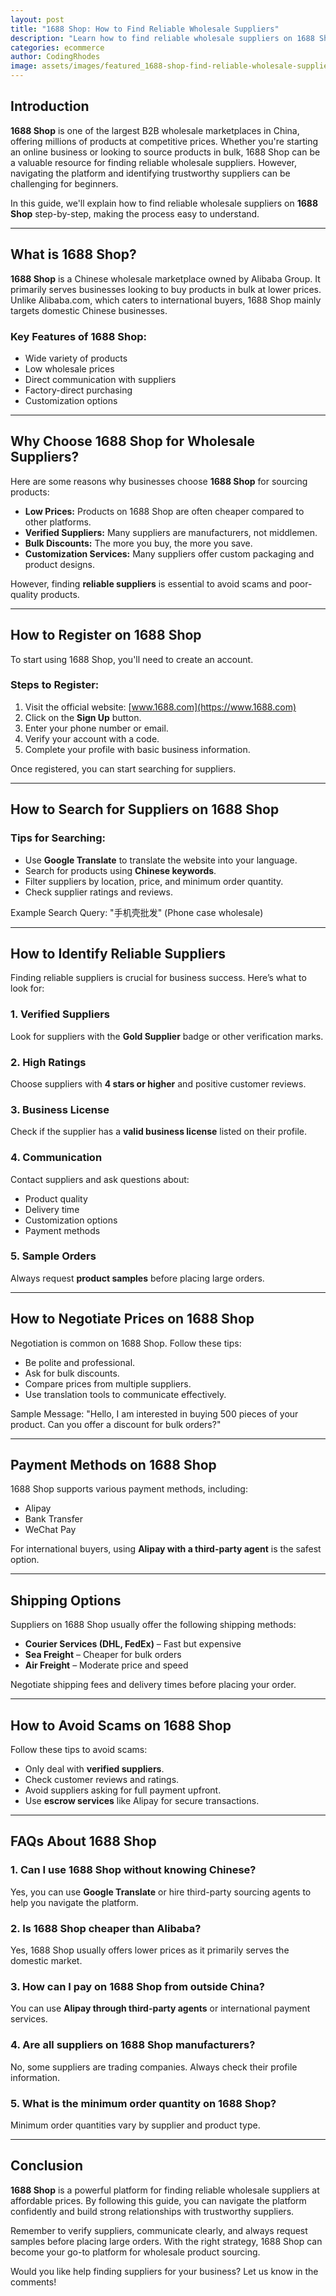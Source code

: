 ```yaml
---
layout: post
title: "1688 Shop: How to Find Reliable Wholesale Suppliers"
description: "Learn how to find reliable wholesale suppliers on 1688 Shop. This guide covers everything from registration to negotiating prices and ensuring product quality."
categories: ecommerce
author: CodingRhodes
image: assets/images/featured_1688-shop-find-reliable-wholesale-suppliers.webp
---
```


## Introduction

**1688 Shop** is one of the largest B2B wholesale marketplaces in China, offering millions of products at competitive prices. Whether you're starting an online business or looking to source products in bulk, 1688 Shop can be a valuable resource for finding reliable wholesale suppliers. However, navigating the platform and identifying trustworthy suppliers can be challenging for beginners.

In this guide, we'll explain how to find reliable wholesale suppliers on **1688 Shop** step-by-step, making the process easy to understand.

---

## What is 1688 Shop?

**1688 Shop** is a Chinese wholesale marketplace owned by Alibaba Group. It primarily serves businesses looking to buy products in bulk at lower prices. Unlike Alibaba.com, which caters to international buyers, 1688 Shop mainly targets domestic Chinese businesses.

### Key Features of 1688 Shop:
- Wide variety of products
- Low wholesale prices
- Direct communication with suppliers
- Factory-direct purchasing
- Customization options

---

## Why Choose 1688 Shop for Wholesale Suppliers?

Here are some reasons why businesses choose **1688 Shop** for sourcing products:

- **Low Prices:** Products on 1688 Shop are often cheaper compared to other platforms.
- **Verified Suppliers:** Many suppliers are manufacturers, not middlemen.
- **Bulk Discounts:** The more you buy, the more you save.
- **Customization Services:** Many suppliers offer custom packaging and product designs.

However, finding **reliable suppliers** is essential to avoid scams and poor-quality products.

---

## How to Register on 1688 Shop

To start using 1688 Shop, you'll need to create an account.

### Steps to Register:
1. Visit the official website: [www.1688.com](https://www.1688.com)
2. Click on the **Sign Up** button.
3. Enter your phone number or email.
4. Verify your account with a code.
5. Complete your profile with basic business information.

Once registered, you can start searching for suppliers.

---

## How to Search for Suppliers on 1688 Shop

### Tips for Searching:
- Use **Google Translate** to translate the website into your language.
- Search for products using **Chinese keywords**.
- Filter suppliers by location, price, and minimum order quantity.
- Check supplier ratings and reviews.

Example Search Query: "手机壳批发" (Phone case wholesale)

---

## How to Identify Reliable Suppliers

Finding reliable suppliers is crucial for business success. Here’s what to look for:

### 1. Verified Suppliers
Look for suppliers with the **Gold Supplier** badge or other verification marks.

### 2. High Ratings
Choose suppliers with **4 stars or higher** and positive customer reviews.

### 3. Business License
Check if the supplier has a **valid business license** listed on their profile.

### 4. Communication
Contact suppliers and ask questions about:
- Product quality
- Delivery time
- Customization options
- Payment methods

### 5. Sample Orders
Always request **product samples** before placing large orders.

---

## How to Negotiate Prices on 1688 Shop

Negotiation is common on 1688 Shop. Follow these tips:

- Be polite and professional.
- Ask for bulk discounts.
- Compare prices from multiple suppliers.
- Use translation tools to communicate effectively.

Sample Message: 
"Hello, I am interested in buying 500 pieces of your product. Can you offer a discount for bulk orders?"

---

## Payment Methods on 1688 Shop

1688 Shop supports various payment methods, including:

- Alipay
- Bank Transfer
- WeChat Pay

For international buyers, using **Alipay with a third-party agent** is the safest option.

---

## Shipping Options

Suppliers on 1688 Shop usually offer the following shipping methods:

- **Courier Services (DHL, FedEx)** – Fast but expensive
- **Sea Freight** – Cheaper for bulk orders
- **Air Freight** – Moderate price and speed

Negotiate shipping fees and delivery times before placing your order.

---

## How to Avoid Scams on 1688 Shop

Follow these tips to avoid scams:

- Only deal with **verified suppliers**.
- Check customer reviews and ratings.
- Avoid suppliers asking for full payment upfront.
- Use **escrow services** like Alipay for secure transactions.

---

## FAQs About 1688 Shop

### 1. Can I use 1688 Shop without knowing Chinese?
Yes, you can use **Google Translate** or hire third-party sourcing agents to help you navigate the platform.

### 2. Is 1688 Shop cheaper than Alibaba?
Yes, 1688 Shop usually offers lower prices as it primarily serves the domestic market.

### 3. How can I pay on 1688 Shop from outside China?
You can use **Alipay through third-party agents** or international payment services.

### 4. Are all suppliers on 1688 Shop manufacturers?
No, some suppliers are trading companies. Always check their profile information.

### 5. What is the minimum order quantity on 1688 Shop?
Minimum order quantities vary by supplier and product type.

---

## Conclusion

**1688 Shop** is a powerful platform for finding reliable wholesale suppliers at affordable prices. By following this guide, you can navigate the platform confidently and build strong relationships with trustworthy suppliers.

Remember to verify suppliers, communicate clearly, and always request samples before placing large orders. With the right strategy, 1688 Shop can become your go-to platform for wholesale product sourcing.

Would you like help finding suppliers for your business? Let us know in the comments!
